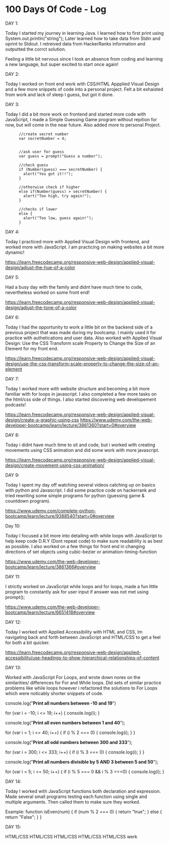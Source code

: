 # 100 Days Of Code - Log

DAY 1: 

Today I started my journey in learning Java. I learned how to first print using System.out.println("string");
Later learned how to take data from Stdin and oprint to Stdout. I retreived data from HackerRanks information and outputted the corrct solution.

Feeling a little bit nervous since I took an absence from coding and learning a new language, but super excited to start once again!

DAY 2: 

Today I worked on front end work with CSS/HTML Appplied Visual Design and a few more snippets of code into a personal project. Felt a bit exhaisted from work and lack of sleep I guess, but got it done. 

DAY 3: 

Today I did a bit more work on frontend and started more code with JavaScript, I made a Simple Guessing Game program without repition for now, but will come in the near future. Also added more to personal Project.

          //create secret number
          var secretNumber = 4;


          //ask user for guess
          var guess = prompt("Guess a number");

          //check guess
          if (Number(guess) === secretNumber) {
            alert("You got it!!");
          }

          //otherwise check if higher
          else if(Number(guess) > secretNumber) {
            alert("Too high, try again!");
          }

          //checks if lower
          else {
            alert("Too low, guess again!");
          }

DAY 4:

Today I practiced more with Applied Visual Design with frontend, and worked more with JavaScript. I am practicing on making websites a bit more dynamic!

https://learn.freecodecamp.org/responsive-web-design/applied-visual-design/adjust-the-hue-of-a-color

DAY 5:

Had a busy day with the family and didnt have much time to code, nevertheless worked on some front end!

https://learn.freecodecamp.org/responsive-web-design/applied-visual-design/adjust-the-tone-of-a-color

DAY 6: 

Today I had the opportunity to work a little bit on the backend side of a previous project that was made during my bootcamp. I mainly used it for practice with authetications and user data. Also worked with Applied Visual Design: Use the CSS Transform scale Property to Change the Size of an Element for my front end.

https://learn.freecodecamp.org/responsive-web-design/applied-visual-design/use-the-css-transform-scale-property-to-change-the-size-of-an-element

DAY 7: 

Today I worked more with website structure and becoming a bit more familiar with for loops in javascript. I also completed a few more tasks on the html/css side of things. I also started discovering web developement podcasts! 

https://learn.freecodecamp.org/responsive-web-design/applied-visual-design/create-a-graphic-using-css
https://www.udemy.com/the-web-developer-bootcamp/learn/lecture/3861360?start=0#overview

DAY 8: 

Today i didnt have much time to sit and code, but i worked with creating movements using CSS animation and did some work with more javascript.

https://learn.freecodecamp.org/responsive-web-design/applied-visual-design/create-movement-using-css-animation/

DAY 9: 

Today I spent my day off watching several videos catching up on basics with python and Javascript. I did some practice code on hackerrank and tried rewriting some simple programs for python (guessing game & countdown program).

https://www.udemy.com/complete-python-bootcamp/learn/lecture/9388540?start=0#overview

Day 10:

Today I focused a bit more into detailing with while loops with JavaScript to help keep code D.R.Y (Dont repeat code) to make sure readability is as best as possible. I also worked on a few things for front end in changing directions of set objects using cubic-bezier or animation-timing-function

https://www.udemy.com/the-web-developer-bootcamp/learn/lecture/3861366#overview

DAY 11:

I strictly worked on JavaScript while loops and for loops, made a fun little program to constantly ask for user input if answer was not met using prompt(); 

https://www.udemy.com/the-web-developer-bootcamp/learn/lecture/6651418#overview

DAY 12: 

Today I worked with Applied Accessibility with HTML and CSS, Im navigating back and forth between JavaScript and HTML/CSS to get a feel for both a bit quicker.

https://learn.freecodecamp.org/responsive-web-design/applied-accessibility/use-headings-to-show-hierarchical-relationships-of-content

DAY 13: 

Worked with JavaScript For Loops, and wrote down nores on the similarities/ differences for For and While loops. Did sets of similar practice problems like while loops however i refactored the solutions to For Loops which were noticably shorter snippets of code.

console.log("**Print all numbers between -10 and 19**")

for (var i = -10; i <= 19; i++) {
  console.log(i);
}


console.log("**Print all even numbers between 1 and 40**");

for (var i = 1; i <= 40; i++) {
  if (i % 2 === 0) {
    console.log(i);
  }
}

console.log("**Print all odd numbers between 300 and 333**");

for (var i = 300; i <= 333; i++) {
  if (i % 3 === 0) {
    console.log(i);
  }
}



console.log("**Print all numbers divisible by 5 AND 3 between 5 and 50**");

for (var i = 5; i <= 50; i++) {
  if (i % 5 === 0 && i % 3 ===0) {
    console.log(i);
  }


  DAY 14:

  Today I worked with JavaScript functions both declaration and expression. Made several small programs testing each function using single and multiple arguments. Then called them to make sure they worked.

  Example: 
          function isEven(num) {
          if (num % 2 === 0) {
            return "true";
          }
          else {
            return "False";
          }
        }

DAY 15: 

HTML/CSS
HTML/CSS
HTML/CSS
HTML/CSS
HTML/CSS
werk